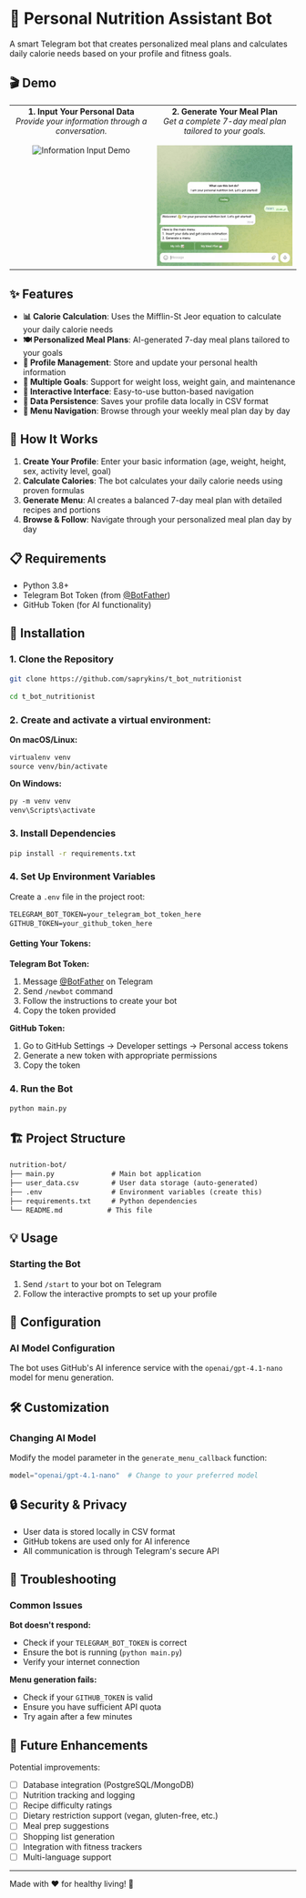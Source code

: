 # 🥗 Personal Nutrition Assistant Bot

A smart Telegram bot that creates personalized meal plans and calculates daily calorie needs based on your profile and fitness goals.

## 🎬 Demo

<table>
  <tr>
    <td width="50%" valign="top" align="center">
      <strong>1. Input Your Personal Data</strong><br>
      <em>Provide your information through a conversation.</em><br><br>
      <img src="images/demo_information_input.gif" alt="Information Input Demo">
    </td>
    <td width="50%" valign="top" align="center">
      <strong>2. Generate Your Meal Plan</strong><br>
      <em>Get a complete 7-day meal plan tailored to your goals.</em><br><br>
      <img src="images/demo_generate_menu_plan.gif" alt="Meal Plan Generation Demo">
    </td>
  </tr>
</table>

## ✨ Features

- **📊 Calorie Calculation**: Uses the Mifflin-St Jeor equation to calculate your daily calorie needs
- **🍽️ Personalized Meal Plans**: AI-generated 7-day meal plans tailored to your goals
- **👤 Profile Management**: Store and update your personal health information
- **🎯 Multiple Goals**: Support for weight loss, weight gain, and maintenance
- **📱 Interactive Interface**: Easy-to-use button-based navigation
- **💾 Data Persistence**: Saves your profile data locally in CSV format
- **🔄 Menu Navigation**: Browse through your weekly meal plan day by day

## 🤖 How It Works

1. **Create Your Profile**: Enter your basic information (age, weight, height, sex, activity level, goal)
2. **Calculate Calories**: The bot calculates your daily calorie needs using proven formulas
3. **Generate Menu**: AI creates a balanced 7-day meal plan with detailed recipes and portions
4. **Browse & Follow**: Navigate through your personalized meal plan day by day

## 📋 Requirements

- Python 3.8+
- Telegram Bot Token (from [@BotFather](https://t.me/botfather))
- GitHub Token (for AI functionality)

## 🚀 Installation

### 1. Clone the Repository

```bash
git clone https://github.com/saprykins/t_bot_nutritionist
```

```bash
cd t_bot_nutritionist
```


### 2. Create and activate a virtual environment:
**On macOS/Linux:**
```
virtualenv venv
source venv/bin/activate
```
**On Windows:**
```
py -m venv venv
venv\Scripts\activate
```

### 3. Install Dependencies

```bash
pip install -r requirements.txt
```

### 4. Set Up Environment Variables

Create a `.env` file in the project root:

```env
TELEGRAM_BOT_TOKEN=your_telegram_bot_token_here
GITHUB_TOKEN=your_github_token_here
```

#### Getting Your Tokens:

**Telegram Bot Token:**
1. Message [@BotFather](https://t.me/botfather) on Telegram
2. Send `/newbot` command
3. Follow the instructions to create your bot
4. Copy the token provided

**GitHub Token:**
1. Go to GitHub Settings → Developer settings → Personal access tokens
2. Generate a new token with appropriate permissions
3. Copy the token

### 4. Run the Bot

```bash
python main.py
```

## 🏗️ Project Structure

```
nutrition-bot/
├── main.py              # Main bot application
├── user_data.csv        # User data storage (auto-generated)
├── .env                 # Environment variables (create this)
├── requirements.txt     # Python dependencies
└── README.md           # This file
```

## 💡 Usage

### Starting the Bot
1. Send `/start` to your bot on Telegram
2. Follow the interactive prompts to set up your profile


## 🔧 Configuration

### AI Model Configuration
The bot uses GitHub's AI inference service with the `openai/gpt-4.1-nano` model for menu generation.


## 🛠️ Customization

### Changing AI Model
Modify the model parameter in the `generate_menu_callback` function:

```python
model="openai/gpt-4.1-nano"  # Change to your preferred model
```

## 🔒 Security & Privacy

- User data is stored locally in CSV format
- GitHub tokens are used only for AI inference
- All communication is through Telegram's secure API

## 🐛 Troubleshooting

### Common Issues

**Bot doesn't respond:**
- Check if your `TELEGRAM_BOT_TOKEN` is correct
- Ensure the bot is running (`python main.py`)
- Verify your internet connection

**Menu generation fails:**
- Check if your `GITHUB_TOKEN` is valid
- Ensure you have sufficient API quota
- Try again after a few minutes

## 🔮 Future Enhancements

Potential improvements:
- [ ] Database integration (PostgreSQL/MongoDB)
- [ ] Nutrition tracking and logging
- [ ] Recipe difficulty ratings
- [ ] Dietary restriction support (vegan, gluten-free, etc.)
- [ ] Meal prep suggestions
- [ ] Shopping list generation
- [ ] Integration with fitness trackers
- [ ] Multi-language support

---

Made with ❤️ for healthy living! 🌱